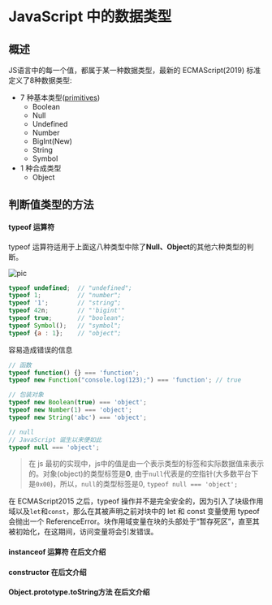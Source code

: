 # JavaScript 中的数据类型

## 概述

JS语言中的每一个值，都属于某一种数据类型，最新的 ECMAScript(2019) 标准定义了8种数据类型:

* 7 种基本类型([primitives](https://developer.mozilla.org/en-US/docs/Glossary/Primitive))
  * Boolean
  * Null
  * Undefined
  * Number
  * BigInt(New)
  * String
  * Symbol
* 1 种合成类型
  * Object

## 判断值类型的方法

#### typeof 运算符

typeof 运算符适用于上面这八种类型中除了**Null、Object**的其他六种类型的判断。

![pic](https://tva1.sinaimg.cn/large/006tNbRwly1gazh27s9sqj31fe0mq0wh.jpg)

```js
typeof undefined;  // "undefined";
typeof 1;          // "number";
typeof '1';        // "string";
typeof 42n;        // "'bigint'"
typeof true;       // "boolean";
typeof Symbol();   // "symbol";
typeof {a : 1};    // "object";
```

容易造成错误的信息

```js
// 函数
typeof function() {} === 'function';
typeof new Function("console.log(123);") === 'function'; // true

// 包装对象
typeof new Boolean(true) === 'object';
typeof new Number(1) === 'object';
typeof new String('abc') === 'object';

// null
// JavaScript 诞生以来便如此
typeof null === 'object';
```

> 在 js 最初的实现中，js中的值是由一个表示类型的标签和实际数据值来表示的。对象(object)的类型标签是**0**, 由于`null`代表是的空指针(大多数平台下是`0x00`)，所以，`null`的类型标签是0, `typeof null === 'object';`

在 ECMAScript2015 之后，typeof 操作并不是完全安全的，因为引入了块级作用域以及`let`和`const`，那么在其被声明之前对块中的 let 和 const 变量使用 typeof 会抛出一个 ReferenceError。块作用域变量在块的头部处于“暂存死区”，直至其被初始化，在这期间，访问变量将会引发错误。

#### instanceof 运算符 在后文介绍

#### constructor 在后文介绍

#### Object.prototype.toString方法 在后文介绍
